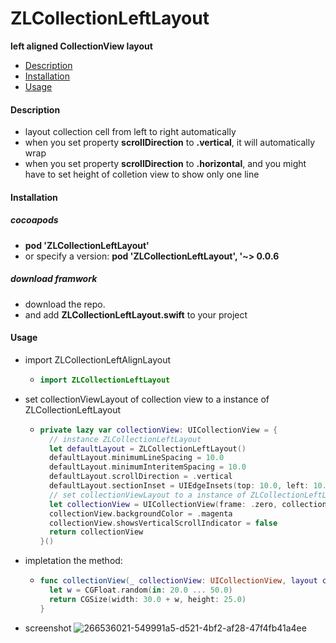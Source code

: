# ZLCollectionLeftLayout
**left aligned CollectionView layout**



- [Description](#Description)
- [Installation](#Installation)
- [Usage](#Usage)



#### Description

-  layout collection cell from left to right automatically
- when you set property **scrollDirection** to **.vertical**, it will automatically wrap
- when you set property **scrollDirection** to **.horizontal**, and you might have to set height of colletion view to show only one line



#### Installation

##### cocoapods

- **pod 'ZLCollectionLeftLayout'**
- or specify a version:  **pod 'ZLCollectionLeftLayout', '~> 0.0.6**

##### download framwork

- download the repo.
- and add **ZLCollectionLeftLayout.swift** to your project

#### Usage

- import ZLCollectionLeftAlignLayout

  - ```swift
    import ZLCollectionLeftLayout
    ```

- set collectionViewLayout of collection view to a instance of ZLCollectionLeftLayout

  - ```swift
    private lazy var collectionView: UICollectionView = {
      // instance ZLCollectionLeftLayout
      let defaultLayout = ZLCollectionLeftLayout()
      defaultLayout.minimumLineSpacing = 10.0
      defaultLayout.minimumInteritemSpacing = 10.0
      defaultLayout.scrollDirection = .vertical
      defaultLayout.sectionInset = UIEdgeInsets(top: 10.0, left: 10.0, bottom: 20.0, right: 10.0)
      // set collectionViewLayout to a instance of ZLCollectionLeftLayout
      let collectionView = UICollectionView(frame: .zero, collectionViewLayout: defaultLayout)
      collectionView.backgroundColor = .magenta
      collectionView.showsVerticalScrollIndicator = false
      return collectionView
    }()
    ```

- impletation the method: 

  - ```swift
    func collectionView(_ collectionView: UICollectionView, layout collectionViewLayout: UICollectionViewLayout, sizeForItemAt indexPath: IndexPath) -> CGSize { 
      let w = CGFloat.random(in: 20.0 ... 50.0)
      return CGSize(width: 30.0 + w, height: 25.0)
    }
    ```

  



- screenshot
![266536021-549991a5-d521-4bf2-af28-47f4fb41a4ee](https://github.com/TsinHzl/ZLCollectionLeftLayout/assets/9133239/866ea316-b65a-4c38-a063-ca8bc5cb8429)



